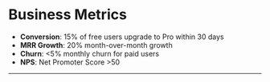 # Business Metrics
- **Conversion**: 15% of free users upgrade to Pro within 30 days
- **MRR Growth**: 20% month-over-month growth
- **Churn**: <5% monthly churn for paid users
- **NPS**: Net Promoter Score >50

---
